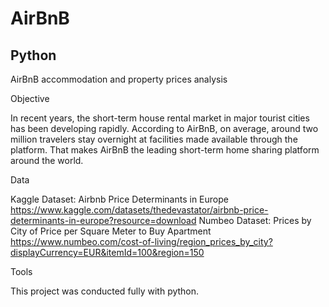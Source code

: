 # AirBnB
## Python
AirBnB accommodation and property prices analysis

Objective

In recent years, the short-term house rental market in major tourist cities has been developing rapidly. According to AirBnB, on average, around two million travelers stay overnight at facilities made available through the platform. That makes AirBnB the leading short-term home sharing platform around the world.


Data

Kaggle Dataset:
Airbnb Price Determinants in Europe
https://www.kaggle.com/datasets/thedevastator/airbnb-price-determinants-in-europe?resource=download
Numbeo Dataset:
Prices by City of Price per Square Meter to Buy Apartment
https://www.numbeo.com/cost-of-living/region_prices_by_city?displayCurrency=EUR&itemId=100&region=150



Tools

This project was conducted fully with python.
